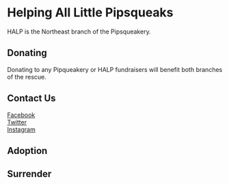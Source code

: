 # Helping All Little Pipsqueaks

HALP is the Northeast branch of the Pipsqueakery. 

## Donating

Donating to any Pipqueakery or HALP fundraisers will benefit both branches of the rescue. 

## Contact Us

[Facebook](https://www.facebook.com/HALPRescue/)    
[Twitter](https://twitter.com/halfrescue)    
[Instagram](https://www.instagram.com/halfrescue/)    

## Adoption

## Surrender
